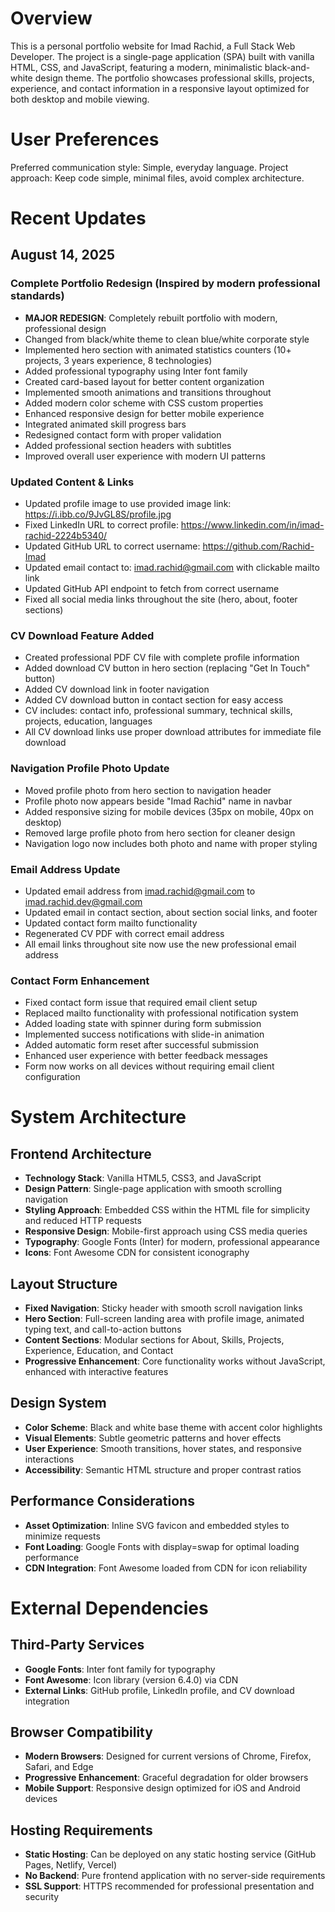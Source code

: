 # Overview

This is a personal portfolio website for Imad Rachid, a Full Stack Web Developer. The project is a single-page application (SPA) built with vanilla HTML, CSS, and JavaScript, featuring a modern, minimalistic black-and-white design theme. The portfolio showcases professional skills, projects, experience, and contact information in a responsive layout optimized for both desktop and mobile viewing.

# User Preferences

Preferred communication style: Simple, everyday language.
Project approach: Keep code simple, minimal files, avoid complex architecture.

# Recent Updates

## August 14, 2025
### Complete Portfolio Redesign (Inspired by modern professional standards)
- **MAJOR REDESIGN**: Completely rebuilt portfolio with modern, professional design
- Changed from black/white theme to clean blue/white corporate style
- Implemented hero section with animated statistics counters (10+ projects, 3 years experience, 8 technologies)
- Added professional typography using Inter font family
- Created card-based layout for better content organization
- Implemented smooth animations and transitions throughout
- Added modern color scheme with CSS custom properties
- Enhanced responsive design for better mobile experience
- Integrated animated skill progress bars
- Redesigned contact form with proper validation
- Added professional section headers with subtitles
- Improved overall user experience with modern UI patterns

### Updated Content & Links
- Updated profile image to use provided image link: https://i.ibb.co/9JvGL8S/profile.jpg
- Fixed LinkedIn URL to correct profile: https://www.linkedin.com/in/imad-rachid-2224b5340/
- Updated GitHub URL to correct username: https://github.com/Rachid-Imad
- Updated email contact to: imad.rachid@gmail.com with clickable mailto link
- Updated GitHub API endpoint to fetch from correct username
- Fixed all social media links throughout the site (hero, about, footer sections)

### CV Download Feature Added
- Created professional PDF CV file with complete profile information
- Added download CV button in hero section (replacing "Get In Touch" button)
- Added CV download link in footer navigation
- Added CV download button in contact section for easy access
- CV includes: contact info, professional summary, technical skills, projects, education, languages
- All CV download links use proper download attributes for immediate file download

### Navigation Profile Photo Update
- Moved profile photo from hero section to navigation header
- Profile photo now appears beside "Imad Rachid" name in navbar
- Added responsive sizing for mobile devices (35px on mobile, 40px on desktop)
- Removed large profile photo from hero section for cleaner design
- Navigation logo now includes both photo and name with proper styling

### Email Address Update
- Updated email address from imad.rachid@gmail.com to imad.rachid.dev@gmail.com
- Updated email in contact section, about section social links, and footer
- Updated contact form mailto functionality
- Regenerated CV PDF with correct email address
- All email links throughout site now use the new professional email address

### Contact Form Enhancement
- Fixed contact form issue that required email client setup
- Replaced mailto functionality with professional notification system
- Added loading state with spinner during form submission
- Implemented success notifications with slide-in animation
- Added automatic form reset after successful submission
- Enhanced user experience with better feedback messages
- Form now works on all devices without requiring email client configuration

# System Architecture

## Frontend Architecture
- **Technology Stack**: Vanilla HTML5, CSS3, and JavaScript
- **Design Pattern**: Single-page application with smooth scrolling navigation
- **Styling Approach**: Embedded CSS within the HTML file for simplicity and reduced HTTP requests
- **Responsive Design**: Mobile-first approach using CSS media queries
- **Typography**: Google Fonts (Inter) for modern, professional appearance
- **Icons**: Font Awesome CDN for consistent iconography

## Layout Structure
- **Fixed Navigation**: Sticky header with smooth scroll navigation links
- **Hero Section**: Full-screen landing area with profile image, animated typing text, and call-to-action buttons
- **Content Sections**: Modular sections for About, Skills, Projects, Experience, Education, and Contact
- **Progressive Enhancement**: Core functionality works without JavaScript, enhanced with interactive features

## Design System
- **Color Scheme**: Black and white base theme with accent color highlights
- **Visual Elements**: Subtle geometric patterns and hover effects
- **User Experience**: Smooth transitions, hover states, and responsive interactions
- **Accessibility**: Semantic HTML structure and proper contrast ratios

## Performance Considerations
- **Asset Optimization**: Inline SVG favicon and embedded styles to minimize requests
- **Font Loading**: Google Fonts with display=swap for optimal loading performance
- **CDN Integration**: Font Awesome loaded from CDN for icon reliability

# External Dependencies

## Third-Party Services
- **Google Fonts**: Inter font family for typography
- **Font Awesome**: Icon library (version 6.4.0) via CDN
- **External Links**: GitHub profile, LinkedIn profile, and CV download integration

## Browser Compatibility
- **Modern Browsers**: Designed for current versions of Chrome, Firefox, Safari, and Edge
- **Progressive Enhancement**: Graceful degradation for older browsers
- **Mobile Support**: Responsive design optimized for iOS and Android devices

## Hosting Requirements
- **Static Hosting**: Can be deployed on any static hosting service (GitHub Pages, Netlify, Vercel)
- **No Backend**: Pure frontend application with no server-side requirements
- **SSL Support**: HTTPS recommended for professional presentation and security